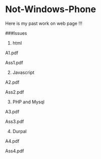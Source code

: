 Not-Windows-Phone
=================

Here is my past work on web page !!!

###Issues
1. html

A1.pdf


Ass1.pdf


2. Javascript

A2.pdf


Ass2.pdf


3. PHP and Mysql


A3.pdf


Ass3.pdf


4. Durpal


A4.pdf


Ass4.pdf
